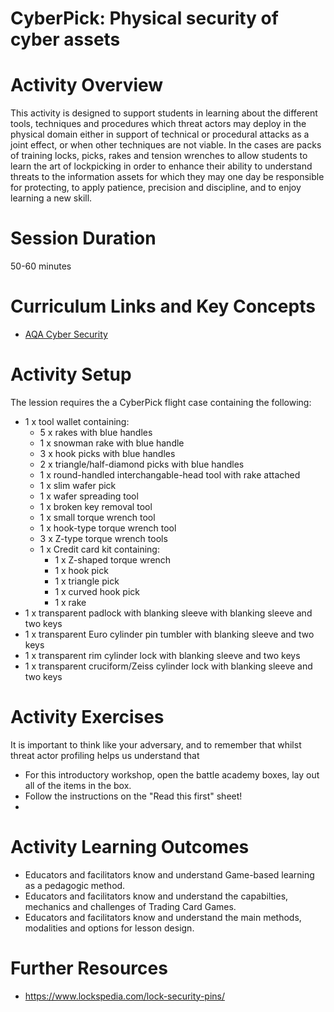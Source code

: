 # **CyberPick: Physical security of cyber assets**

# Activity Overview
This activity is designed to support students in learning about the different tools, techniques and procedures which threat actors may deploy in the physical domain either in support of technical or procedural attacks as a joint effect, or when other techniques are not viable. In the cases are packs of training locks, picks, rakes and tension wrenches to allow students to learn the art of lockpicking in order to enhance their ability to understand threats to the information assets for which they may one day be responsible for protecting, to apply patience, precision and discipline, and to enjoy learning a new skill.

# Session Duration
50-60 minutes

# Curriculum Links and Key Concepts
* [AQA Cyber Security](https://www.aqa.org.uk/subjects/computer-science-and-it/gcse/computer-science-8525/subject-content#Cyber_security)

# Activity Setup
<p>The lession requires the a CyberPick flight case containing the following:
<ul> 
<li>1 x tool wallet containing:
  <ul>
    <li>5 x rakes with blue handles
    <li>1 x snowman rake with blue handle
    <li>3 x hook picks with blue handles
    <li>2 x triangle/half-diamond picks with blue handles
    <li>1 x round-handled interchangable-head tool with rake attached
    <li>1 x slim wafer pick
    <li>1 x wafer spreading tool
    <li>1 x broken key removal tool
    <li>1 x small torque wrench tool
    <li>1 x hook-type torque wrench tool
    <li>3 x Z-type torque wrench tools
    <li>1 x Credit card kit containing:
      <ul>
      <li>1 x Z-shaped torque wrench
      <li>1 x hook pick
      <li>1 x triangle pick
      <li>1 x curved hook pick
      <li>1 x rake
    </ul>
  </ul>
<li>1 x transparent padlock with blanking sleeve with blanking sleeve and two keys
<li>1 x transparent Euro cylinder pin tumbler with blanking sleeve and two keys
<li>1 x transparent rim cylinder lock with blanking sleeve and two keys
<li>1 x transparent cruciform/Zeiss cylinder lock with blanking sleeve and two keys
  </ul>
</p>

# Activity Exercises
 It is important to think like your adversary, and to remember that whilst threat actor profiling helps us understand that 

<ul>
  <li> For this introductory workshop, open the battle academy boxes, lay out all of the items in the box.
  <li> Follow the instructions on the "Read this first" sheet!
  <li>  
</ul> 
<p>


# Activity Learning Outcomes
<ul>
<li> Educators and facilitators know and understand Game-based learning as a pedagogic method.
<li> Educators and facilitators know and understand the capabilties, mechanics and challenges of Trading Card Games.
<li> Educators and facilitators know and understand the main methods, modalities and options for lesson design.
</ul>

# Further Resources

* https://www.lockspedia.com/lock-security-pins/
</ul>
